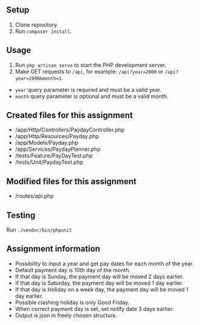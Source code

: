 ## Setup

1. Clone repository.
2. Run `composer install`.

## Usage

1. Run `php artisan serve` to start the PHP development server.
2. Make GET requests to `/api`, for example: `/api?year=2000` or `/api?year=2000&month=1`.

+ `year` query parameter is required and must be a valid year.
+ `month` query parameter is optional and must be a valid month.

## Created files for this assignment

+ /app/Http/Controllers/PaydayController.php
+ /app/Http/Resources/Payday.php
+ /app/Models/Payday.php
+ /app/Services/PaydayPlanner.php
+ /tests/Feature/PayDayTest.php
+ /tests/Unit/PaydayTest.php

## Modified files for this assignment

+ /routes/api.php

## Testing

Run `./vendor/bin/phpunit`

## Assignment information

+ Possibility to input a year and get pay dates for each month of the year.
+ Default payment day is 10th day of the month.
+ If that day is Sunday, the payment day will be moved 2 days earlier.
+ If that day is Saturday, the payment day will be moved 1 day earlier.
+ If that day is Holiday on a week day, the payment day will be moved 1 day earlier.
+ Possible clashing holiday is only Good Friday.
+ When correct payment day is set, set notify date 3 days earlier.
+ Output is json in freely chosen structure.
